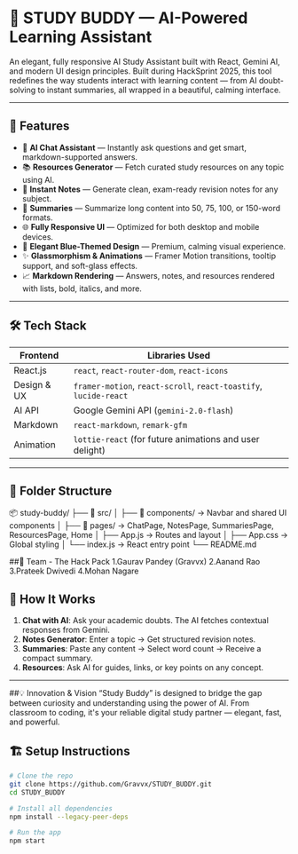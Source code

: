 # 📘 STUDY BUDDY — AI-Powered Learning Assistant

An elegant, fully responsive AI Study Assistant built with React, Gemini AI, and modern UI design principles. Built during HackSprint 2025, this tool redefines the way students interact with learning content — from AI doubt-solving to instant summaries, all wrapped in a beautiful, calming interface.

---

## 🚀 Features

- 🤖 **AI Chat Assistant** — Instantly ask questions and get smart, markdown-supported answers.
- 📚 **Resources Generator** — Fetch curated study resources on any topic using AI.
- 📝 **Instant Notes** — Generate clean, exam-ready revision notes for any subject.
- 📘 **Summaries** — Summarize long content into 50, 75, 100, or 150-word formats.
- 🌐 **Fully Responsive UI** — Optimized for both desktop and mobile devices.
- 🎨 **Elegant Blue-Themed Design** — Premium, calming visual experience.
- ✨ **Glassmorphism & Animations** — Framer Motion transitions, tooltip support, and soft-glass effects.
- 📈 **Markdown Rendering** — Answers, notes, and resources rendered with lists, bold, italics, and more.

---

## 🛠️ Tech Stack

| Frontend      | Libraries Used                                                                 |
|---------------|---------------------------------------------------------------------------------|
| React.js      | `react`, `react-router-dom`, `react-icons`                                     |
| Design & UX   | `framer-motion`, `react-scroll`, `react-toastify`, `lucide-react`              |
| AI API        | Google Gemini API (`gemini-2.0-flash`)                                          |
| Markdown      | `react-markdown`, `remark-gfm`                                                  |
| Animation     | `lottie-react` (for future animations and user delight)                         |

---

## 📁 Folder Structure
📦 study-buddy/ ├── 📁 src/ │ ├── 📁 components/ → Navbar and shared UI components │ ├── 📁 pages/ → ChatPage, NotesPage, SummariesPage, ResourcesPage, Home │ ├── App.js → Routes and layout │ ├── App.css → Global styling │ └── index.js → React entry point └── README.md


##👥 Team - The Hack Pack
    1.Gaurav Pandey (Gravvx)
    2.Aanand Rao
    3.Prateek Dwivedi
    4.Mohan Nagare

## 🧠 How It Works

1. **Chat with AI**: Ask your academic doubts. The AI fetches contextual responses from Gemini.
2. **Notes Generator**: Enter a topic → Get structured revision notes.
3. **Summaries**: Paste any content → Select word count → Receive a compact summary.
4. **Resources**: Ask AI for guides, links, or key points on any concept.

---


##💡 Innovation & Vision
“Study Buddy” is designed to bridge the gap between curiosity and understanding using the power of AI. From classroom to coding, it's your reliable digital study partner — elegant, fast, and powerful.


## 🏗️ Setup Instructions

```bash
# Clone the repo
git clone https://github.com/Gravvx/STUDY_BUDDY.git
cd STUDY_BUDDY

# Install all dependencies
npm install --legacy-peer-deps

# Run the app
npm start
